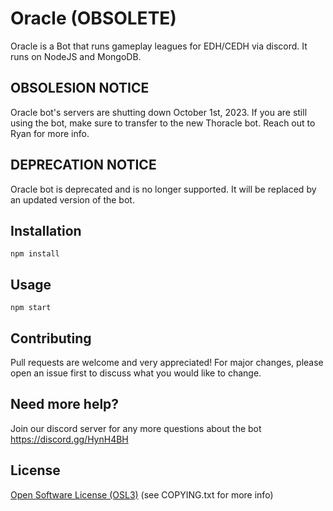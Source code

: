 # Oracle (OBSOLETE)
Oracle is a Bot that runs gameplay leagues for EDH/CEDH via discord. It runs on NodeJS and MongoDB.  

## OBSOLESION NOTICE
Oracle bot's servers are shutting down October 1st, 2023.  If you are still using the bot, make sure to transfer to the new Thoracle bot.  Reach out to Ryan for more info.

## DEPRECATION NOTICE
Oracle bot is deprecated and is no longer supported.  It will be replaced by an updated version of the bot. 

## Installation
```
npm install
```
## Usage
```
npm start
```

## Contributing
Pull requests are welcome and very appreciated! For major changes, please open an issue first to discuss what you would like to change.

## Need more help?
Join our discord server for any more questions about the bot
https://discord.gg/HynH4BH

## License
[Open Software License (OSL3)](http://opensource.org/licenses/osl-3.0.php) (see COPYING.txt for more info)
